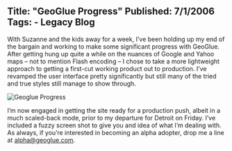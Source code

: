 Title: "GeoGlue Progress"
Published: 7/1/2006
Tags:
    - Legacy Blog
---
With Suzanne and the kids away for a week, I’ve been holding up my end of the bargain and working to make some significant progress with GeoGlue. After getting hung up quite a while on the nuances of Google and Yahoo maps – not to mention Flash encoding – I chose to take a more lightweight approach to getting a first-cut working product out to production. I’ve revamped the user interface pretty significantly but still many of the tried and true styles still manage to show through.

![Geoglue Progress](https://s3.amazonaws.com/s3.beckshome.com/20060701-Geoglue-Progress.png)

I’m now engaged in getting the site ready for a production push, albeit in a much scaled-back mode, prior to my departure for Detroit on Friday. I’ve included a fuzzy screen shot to give you and idea of what I’m dealing with. As always, if you’re interested in becoming an alpha adopter, drop me a line at alpha@geoglue.com.